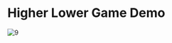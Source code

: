 # Higher Lower Game Demo
![9](https://github.com/user-attachments/assets/981ca7e5-1c40-4d4e-8956-e60b04e82463)
